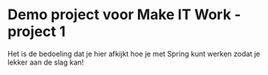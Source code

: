 # Demo project voor Make IT Work - project 1

Het is de bedoeling dat je hier afkijkt hoe je met Spring kunt werken zodat je lekker aan de slag kan!
